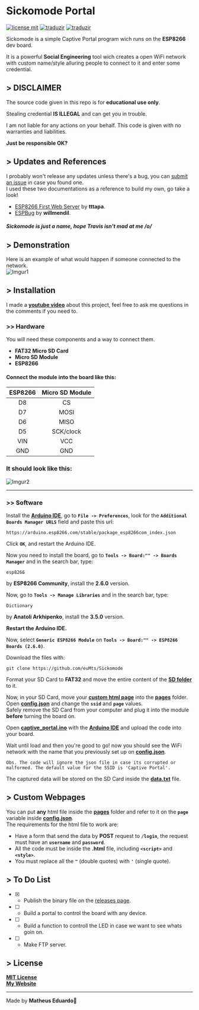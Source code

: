 # Sickomode Portal<br>
[![license mit](https://img.shields.io/badge/license-MIT-green)](LICENSE.md) [![traduzir](https://img.shields.io/badge/Traduzir-pt--BR-brightgreen)](README_ptBR.md) [![traduzir](https://img.shields.io/badge/Translate-en--US-blue)](README.md)<br>

Sickomode is a simple Captive Portal program wich runs on the **ESP8266** dev board.<br>

It is a powerful **Social Engineering** tool wich creates a open WiFi network with custom name/style alluring people to connect to it and enter some credential.<br>
## > DISCLAIMER<br>

The source code given in this repo is for **educational use only**.<br>

Stealing credential **IS ILLEGAL** and can get you in trouble.<br>

I am not liable for any actions on your behalf. This code is given with no warranties and liabilities.<br>

**Just be responsible OK?**<br>
## > Updates and References<br>
I probably won't release any updates unless there's a bug, you can [submit an issue](https://github.com/euMts/Sickomode/issues) in case you found one.<br>I used these two documentations as a reference to build my own, go take a look!<br>
- [ESP8266 First Web Server](https://tttapa.github.io/ESP8266/Chap10%20-%20Simple%20Web%20Server.html) by **tttapa**.<br>
- [ESPBug](https://github.com/willmendil/ESPBug) by **willmendil**.<br>

##### Sickomode is just a name, hope Travis isn't mad at me /o/<br>
## > Demonstration<br>
Here is an example of what would happen if someone connected to the network.<br>
![Imgur1](https://i.imgur.com/KAyL5Cw.gif)<br>

## > Installation<br>
I made a **[youtube video]()** about this project, feel free to ask me questions in the comments if you need to.<br>
### >> Hardware<br>
You will need these components and a way to connect them.<br>
- **FAT32 Micro SD Card**<br>
- **Micro SD Module**<br>
- **ESP8266**<br>

#### Connect the module into the board like this:<br>

| ESP8266 | Micro SD Module |
|:---:|:---:|
| D8 | CS |
| D7 | MOSI |
| D6 | MISO |
| D5 | SCK/clock |
| VIN | VCC |
| GND | GND |
### It should look like this:<br>
![Imgur2](https://i.imgur.com/JHkYb71.png)<br>

---
### >> Software<br>
Install the **[Arduino IDE](https://www.arduino.cc/en/software)**, go to **`File -> Preferences`**, look for the **`Additional Boards Manager URLS`** field and paste this url:
```
https://arduino.esp8266.com/stable/package_esp8266com_index.json
```
Click **`OK`**, and restart the Arduino IDE.<br>

Now you need to install the board, go to **`Tools -> Board:"" -> Boards Manager`** and in the search bar, type:
```
esp8266
```
by **ESP8266 Community**, install the **2.6.0** version.<br>

Now, go to **`Tools -> Manage Libraries`** and in the search bar, type:
```
Dictionary
```
by **Anatoli Arkhipenko**, install the **3.5.0** version.<br>

**Restart the Arduino IDE.**<br>

Now, select **`Generic ESP8266 Module`** on **`Tools -> Board:"" -> ESP8266 Boards (2.6.0)`**.<br>

Download the files with:
```
git clone https://github.com/euMts/Sickomode
```
Format your SD Card to **FAT32** and move the entire content of the **[SD folder](SD)** to it.<br>

Now, in your SD Card, move your **[custom html page](https://github.com/euMts/Sickomode#-custom-webpages)** into the **[pages](SD/pages)** folder.<br>Open **[config.json](SD/config.json)** and change the **`ssid`** and **`page`** values.<br>
Safely remove the SD Card from your computer and plug it into the module **before** turning the board on.<br>

Open **[captive_portal.ino](captive_portal/captive_portal.ino)** with the **[Arduino IDE](https://www.arduino.cc/en/software)** and upload the code into your board.<br>

Wait until load and then you're good to go! now you should see the WiFi network with the name that you previously set up on **[config.json](SD/config.json)**.<br>

```Obs. The code will ignore the json file in case its corrupted or malformed. The default value for the SSID is 'Captive Portal'.```<br>

The captured data will be stored on the SD Card inside the **[data.txt](SD/data.txt)** file.<br>


## > Custom Webpages<br>
You can put **any** html file inside the **[pages](SD/pages)** folder and refer to it on the **`page`** variable inside **[config.json](SD/config.json)**.<br>
The requirements for the html file to work are:<br>
- Have a form that send the data by **POST** request to **`/login`**, the request must have an **`username`** and **`password`**.<br>
- All the code must be inside the **.html** file, including **`<script>`** and **`<style>`**.<br>
- You must replace all the **`"`** (double quotes) with **`'`** (single quote).<br>

## > To Do List<br>
- [x] - Publish the binary file on the [releases page](https://github.com/euMts/Sickomode/releases).<br>
- [ ] - Build a portal to control the board with any device.<br>
- [ ] - Build a function to controll the LED in case we want to see whats goin on.<br>
- [ ] - Make FTP server.<br>
## > License
**[MIT License](LICENSE.md)**<br>**[My Website](https://www.matheus-eduardo.com.br)**<br>

---
Made by **Matheus Eduardo**👋
